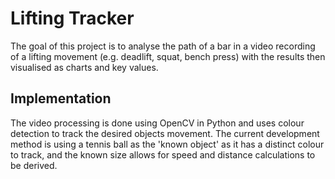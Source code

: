 # Lifting Tracker
The goal of this project is to analyse the path of a bar in a video recording of a lifting movement (e.g. deadlift, squat, bench press) with the results then visualised as charts and key values.

## Implementation
The video processing is done using OpenCV in Python and uses colour detection to track the desired objects movement. The current development method is using a tennis ball as the 'known object' as it has a distinct colour to track, and the known size allows for speed and distance calculations to be derived.